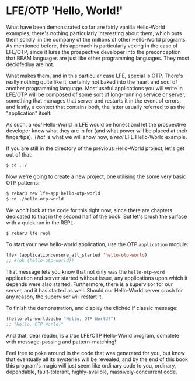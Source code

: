 # LFE/OTP 'Hello, World!'

What have been demonstrated so far are fairly vanilla Hello-World examples; there's nothing particularly interesting about them, which puts them solidly iin the company of the millions of other Hello-World programs. As mentioned before, this approach is particularly vexing in the case of LFE/OTP, since it lures the prospective developer into the preconception that BEAM languages are just like other programming languages. They most decidfedluy are not.

What makes them, and in this particular case LFE, special is OTP. There's really nothing quite like it, certainly not baked into the heart and soul of another programming language. Most useful applications you will write in LFE/OTP will be composed of some sort of long-running service or server, something that manages that server and restarts it in the event of errors, and lastly, a context that contains both, the latter usually referred to as the "application" itself.

As such, a _real_ Hello-World in LFE would be honest and let the prospective developer know what they are in for (and what power will be placed at their fingertips). _That_ is what we will show now, a _real_ LFE Hello-World example.

If you are still in the directory of the previous Hello-World project, let's get out of that:

```bash
$ cd ../
```

Now we're going to create a new project, one utilising the some very basic OTP patterns:

```bash
$ rebar3 new lfe-app hello-otp-world
$ cd ./hello-otp-world
```

We won't look at the code for this right now, since there are chapters dedicated to that in the second half of the book. But let's brush the surface with a quick run in the REPL:

```bash
$ rebar3 lfe repl
```

To start your new hello-world application, use the OTP `application` module:

```lisp
lfe> (application:ensure_all_started 'hello-otp-world)
;; #(ok (hello-otp-world))
```

That message lets you know that not only was the `hello-otp-word` application and server started without issue, any applications upon which it depends were also started. Furthermore, there is a supervisor for our server, and it has started as well. Should our Hello-World server crash for any reason, the supervisor will restart it.

To finish the demonstration, and display the clichéd if classic message:

```lisp
(hello-otp-world:echo "Hello, OTP World!")
;; "Hello, OTP World!"
```

And that, dear reader, is a _true_ LFE/OTP Hello-World program, complete with message-passing and pattern-matching!

Feel free to poke around in the code that was generated for you, but know that eventually all its mysteries will be revealed, and by the end of this book this program's magic will just seem like ordinary code to you, ordinary, dependable, fault-tolerant, highly-availble, massively-concurrent code.
